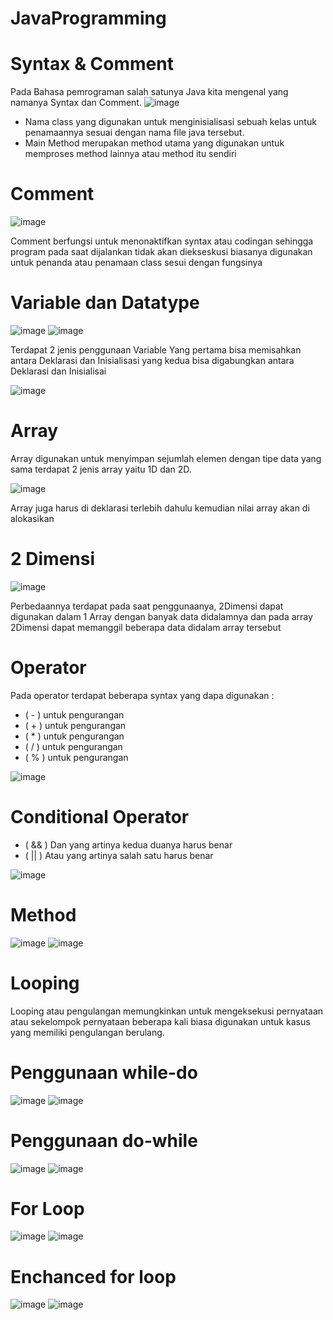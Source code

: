 # JavaProgramming
# Syntax & Comment
Pada Bahasa pemrograman salah satunya Java kita mengenal yang namanya Syntax dan Comment.
![image](https://github.com/user-attachments/assets/03a288e0-8408-4c7c-8150-55cf4a99aa60)

- Nama class yang digunakan untuk menginisialisasi sebuah kelas untuk penamaannya sesuai dengan nama file java tersebut.
- Main Method merupakan method utama yang digunakan untuk memproses method lainnya atau method itu sendiri
  
# Comment
![image](https://github.com/user-attachments/assets/595b6b2a-c2c2-4d9a-a727-08b9772611b9)

Comment berfungsi untuk menonaktifkan syntax atau codingan sehingga program pada saat dijalankan tidak akan diekseskusi biasanya digunakan untuk penanda atau penamaan class sesui dengan fungsinya

# Variable dan Datatype
![image](https://github.com/user-attachments/assets/ff42630e-6d7e-4756-87a0-e529a1f7dfcf)
![image](https://github.com/user-attachments/assets/685e4ec6-704d-4923-a4a1-d423bbe9c044)

Terdapat 2 jenis penggunaan Variable 
Yang pertama bisa memisahkan antara Deklarasi dan Inisialisasi yang kedua bisa digabungkan antara Deklarasi dan Inisialisai

![image](https://github.com/user-attachments/assets/58c44dca-cba6-4eed-984b-7e3ae5e707bc)

# Array
Array digunakan untuk menyimpan sejumlah elemen dengan tipe data yang sama terdapat 2 jenis array yaitu 1D dan 2D.

![image](https://github.com/user-attachments/assets/8a808acd-07ca-4a44-af08-1defcc5cd489)

Array juga harus di deklarasi terlebih dahulu kemudian nilai array akan di alokasikan

# 2 Dimensi
![image](https://github.com/user-attachments/assets/8c297596-204e-4dce-a595-c02cec360895)

Perbedaannya terdapat pada saat penggunaanya, 2Dimensi dapat digunakan dalam 1 Array dengan banyak data didalamnya dan pada array 2Dimensi dapat memanggil beberapa data didalam array tersebut

# Operator 
Pada operator terdapat beberapa syntax yang dapa digunakan :
- ( - ) untuk pengurangan
- ( + ) untuk pengurangan
- ( * ) untuk pengurangan
- ( / ) untuk pengurangan
- ( % ) untuk pengurangan
  
![image](https://github.com/user-attachments/assets/26f56e99-8552-492e-a30f-e1efe0094491)

# Conditional Operator
- ( && ) Dan yang artinya kedua duanya harus benar
- ( || ) Atau yang artinya salah satu harus benar
  
![image](https://github.com/user-attachments/assets/9b302324-da6d-47da-890b-666236c37acd)

# Method 
![image](https://github.com/user-attachments/assets/5516da2c-f700-4e83-a2b2-b08f34a4505c)
![image](https://github.com/user-attachments/assets/8246be9c-bcc7-45e6-9a6b-5afbc9fd63e1)

# Looping
Looping atau pengulangan memungkinkan untuk mengeksekusi pernyataan atau sekelompok pernyataan beberapa kali biasa digunakan untuk kasus yang memiliki pengulangan berulang.
# Penggunaan while-do
![image](https://github.com/user-attachments/assets/aceac39e-8fdd-47bc-86b6-097d13b5ea15)
![image](https://github.com/user-attachments/assets/59bb2ea3-9b0f-42e5-a7db-37302b1269c2)

# Penggunaan do-while
![image](https://github.com/user-attachments/assets/f0b64053-a699-4d0e-bbe0-c44295972e20)
![image](https://github.com/user-attachments/assets/18571483-dd8c-42c2-8277-4436561f056b)

# For Loop
![image](https://github.com/user-attachments/assets/dfeccd19-21aa-4e92-8a47-87110072a833)
![image](https://github.com/user-attachments/assets/b4c642b1-88b2-4abf-b2c1-427787a1b731)

# Enchanced for loop
![image](https://github.com/user-attachments/assets/8284e095-1575-4993-bc6a-dd483f02b760)
![image](https://github.com/user-attachments/assets/aa5a1792-50a1-4fc4-acc6-cdaf2de17800)







